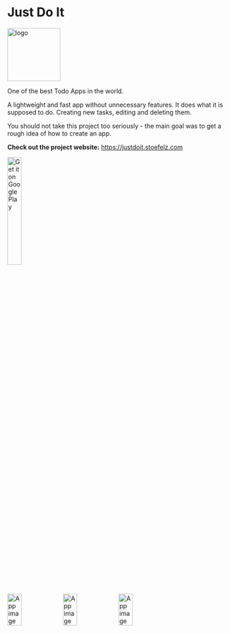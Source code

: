 # Just Do It
<img alt="logo" src="https://justdoit.stoefelz.com/assets/favicon.svg" width="120" />

One of the best Todo Apps in the world. 

A lightweight and fast app without unnecessary features. It does what it is supposed to do. Creating new tasks, editing and deleting them.

You should not take this project too seriously - the main goal was to get a rough idea of how to create an app. 

<b>Check out the project website:</b>
https://justdoit.stoefelz.com


<a href='https://play.google.com/store/apps/details?id=com.stoefelz.justdoit&pcampaignid=pcampaignidMKT-Other-global-all-co-prtnr-py-PartBadge-Mar2515-1'><img width="25%" alt='Get it on Google Play' src='https://play.google.com/intl/en_us/badges/static/images/badges/en_badge_web_generic.png'/></a>

  
<div style="display:flex;">
  <img alt="App image" src="https://justdoit.stoefelz.com/assets/task_overview.png" width="25%">
  <img alt="App image" src="https://justdoit.stoefelz.com/assets/add_task.png" width="25%">
  <img alt="App image" src="https://justdoit.stoefelz.com/assets/select_color.png" width="25%">
</div>
